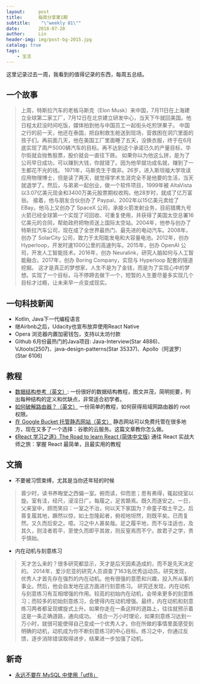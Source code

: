 ```yaml
---
layout:     post
title:      每周分享第1期
subtitle:    "\"weekly 01\""
date:       2018-07-20
author:     Lin
header-img: img/post-bg-2015.jpg
catalog: true
tags:
    - 生活
---
```


这里记录过去一周，我看到的值得记录的东西，每周五总结。

## 一个故事

> 上周，特斯拉汽车的老板马斯克（Elon Musk）来中国，7月11日在上海建立全球第二家工厂，7月12日在北京建立研发中心，当天下午就回美国。他日程太赶没时间吃饭，媒体拍到他与中国员工一起街头吃煎饼果子。
> 中国之行的前一天，他还在泰国，把自制救生舱送到现场，营救困在洞穴里面的孩子们。再前面几天，他在美国工厂里面睡了五天，没换衣服，终于在6月底实现了周产5000辆汽车的目标。再不达到这个承诺已久的产量目标，华尔街就会抛售股票，股价就会一直往下跌。
> 如果你以为他这么拼，是为了公司早日成功，可以赚到大钱，你就错了。因为他早就功成名就，赚到了一生都花不光的钱。
> 1971年，马斯克生于南非。26岁，进入斯坦福大学攻读应用物理博士，但是读了两天，就觉得学术生涯完全不是他要的生活，当天就退学了。然后，与弟弟一起创业，做一个软件项目，1999年被 AltaVista 以3.07亿美元现金和3400万美元股票期权收购。他28岁时，就成了亿万富翁。
> 接着，他与朋友合伙创办了 Paypal，2002年以15亿美元卖给了 EBay。他马上又创办了 SpaceX 公司，承接火箭发射业务，目前猎鹰九号火箭已经全球第一个实现了可回收、可重复使用，并获得了美国太空总署16亿美元的合同，帮助政府把物资送上国际太空站。2004年，他参与创办了特斯拉汽车公司，现在成了全世界最热门、最先进的电动汽车。2008年，创办了 SolarCity 公司，致力于太阳能发电和大容量电池。2012年，创办 Hyperloop，开发时速1000公里的高速列车。2015年，创办 OpenAI 公司，开发人工智能技术。2016年，创办 Neuralink，研究人脑如何与人工智能融合。2017年，创办 Boring Company，实现与 Hyperloop 配套的隧道挖掘。
> 这才是真正的梦想家，人生不是为了金钱，而是为了实现心中的梦想。实现了一个目标，马不停蹄去做下一个，短暂的人生要尽量多实现几个目标才过瘾，让未来早一点变成现实。

## 一句科技新闻

* Kotlin, Java下一代编程语言
* 继Airbnb之后，Udacity也宣布放弃使用React Native
* Opera 浏览器内置加密钱包，支持以太坊付款
* Github 6月份最热门的Java项目: Java-Interview(Star 4886)、VJtools(2507)、java-design-patterns(Star 35337)、Apollo（阿波罗）(Star 6106)

## 教程

* [数据结构参考（英文）](https://www.interviewcake.com/data-structures-reference): 一份很好的数据结构教程，图文并茂，简明扼要，列出每种结构的定义和优缺点，非常适合初学者。
* [如何破解路由器？（英文）](https://blog.websecurify.com/2018/06/router-hacking.html)
  一份简单的教程，如何获得局域网路由器的 root 权限。
* [在 Google Bucket 托管静态网站（英文）](https://stephenmann.io/post/hosting-a-hugo-site-in-a-google-bucket/)
  静态网站可以免费托管在很多地方，现在又多了一个选择：谷歌的云服务。这篇文章教你怎么做。
* [《React 学习之道》The Road to learn React (简体中文版)](https://leanpub.com/the-road-to-learn-react-chinese)
  通往 React 实战大师之旅：掌握 React 最简单，且最实用的教程
  
## 文摘

* 不要被习惯束缚，尤其是当你还年轻的时候

> 蓉少时，读书养晦堂之西偏一室。俯而读，仰而思；思有弗得，辄起绕室以旋。室有洼，经尺，浸淫日广。每履之，足苦踬焉。既久而遂安之。一日，父来室中，顾而笑曰：一室之不治，何以天下家国为？命童子取土平之。后蓉复履其地，蹶然以惊，如土忽隆起者，俯视地坦然，则既平矣。已而复然。又久而后安之。噫。习之中人甚矣哉。足之履平地，而不与洼适也，及其久，则洼者若平，至使久而即乎其故，则反窒焉而不宁。故君子之学，贵乎慎始。

* 内在动机与刻意练习

> 天才怎么来的？很多研究都显示，天才是后天因素造成的，而不是先天决定的。
> 2014年，爱沙尼亚的研究人员调查了163名优秀运动员。研究发现，优秀人才首先存在强烈的内在动机。他有很强的意愿和兴趣，投入所从事的事业。然后，他会自发地在这方面进行刻意练习。
> 研究还发现，内在动机与刻意练习有互相增强的作用。较高的初始内在动机，会带来更多的刻意练习；而较多的初始刻意练习，会使得内在动机增强。最终，内在动机和刻意练习两者都呈现螺旋式上升。如果你走在一条这样的道路上，往往就预示着这是一条正确道路，通向成功。`
> 结合一万小时理论，如果刻意练习达到一万小时，就很可能使得自己变成一个优秀人才。你在所做的事情里面感受到明确的动机，动机成为你不断刻意练习的中心目标。练习之中，你通过反馈，逐步消除错误取得进步，结果进一步加强了动机。
  
## 新奇

* [永远不要在 MySQL 中使用「utf8」](https://medium.com/@adamhooper/in-mysql-never-use-utf8-use-utf8mb4-11761243e434)